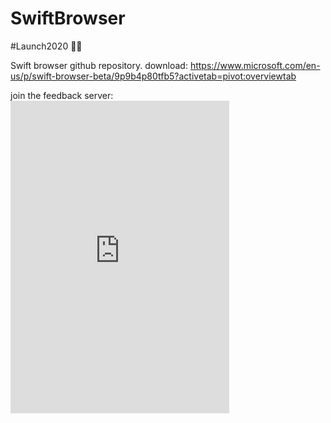 # SwiftBrowser 
#Launch2020 🐱‍🏍


Swift browser github repository. download: https://www.microsoft.com/en-us/p/swift-browser-beta/9p9b4p80tfb5?activetab=pivot:overviewtab



join the feedback server: <iframe src="https://discord.com/widget?id=714581497222398064&theme=dark" width="350" height="500" allowtransparency="true" frameborder="0"></iframe>
